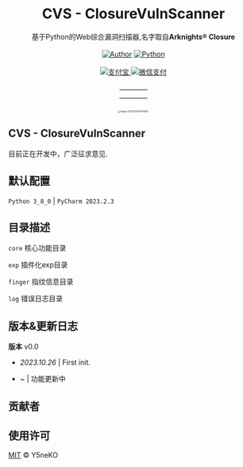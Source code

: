 <h1 align="center">CVS - ClosureVulnScanner</h1>
<p align="center">
  基于Python的Web综合漏洞扫描器,名字取自<b>Arknights® Closure</b>
  <br><br>
  <a href='https://blog.ysneko.com'><img src="https://img.shields.io/static/v1?label=Powered%20by&message=Y5neKO&color=green" alt="Author"></a>
  <a href='https://www.python.org/'><img src="https://img.shields.io/static/v1?label=Python&message=1.8&color=yellow" alt="Python"></a>
  <br><br>
  <a href="#">
    <img src="https://img.shields.io/badge/Supported%20by-Alipay🈲%20%E2%86%92-gray.svg?colorA=655BE1&colorB=4F44D6&style=for-the-badge" alt="支付宝"/>
  </a>
  <a href="#">
    <img src="https://img.shields.io/badge/Supported%20by-WechatPay🈲%20%E2%86%92-gray.svg?colorA=61c265&colorB=4CAF50&style=for-the-badge" alt="微信支付"/>
  </a>
  <br><br>
  <a>———— </a>
  <br>
  <a>———— </a>
  <br><br>
  <img src="" alt="image-20220503164740855" style="zoom:30%;" />
</p>
  
## CVS - ClosureVulnScanner

目前正在开发中，广泛征求意见.


## 默认配置
`Python 3_8_0`  |  `PyCharm 2023.2.3`


## 目录描述
`core` 核心功能目录

`exp` 插件化exp目录

`finger` 指纹信息目录

`log` 错误日志目录


## 版本&更新日志
**版本** v0.0

- *2023.10.26* | First init.

- ~ | 功能更新中


## 贡献者


## 使用许可
[MIT](LICENSE) © Y5neKO
